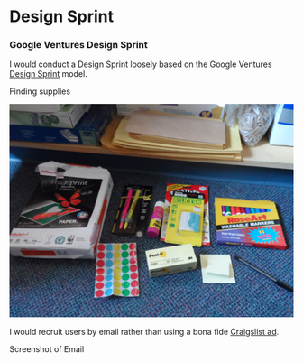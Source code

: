 # Design Sprint

### Google Ventures Design Sprint

I would conduct a Design Sprint loosely based on the Google Ventures [Design Sprint](http://www.gv.com/sprint) model. 

Finding supplies

![](design-sprint/supply-cabinet.jpg)

I would recruit users by email rather than using a bona fide [Craigslist ad](http://www.gv.com/wp-content/uploads/2014/07/Google-Ventures-Research-Sprint-Sample-Craigslist-ad.png). 

Screenshot of Email








